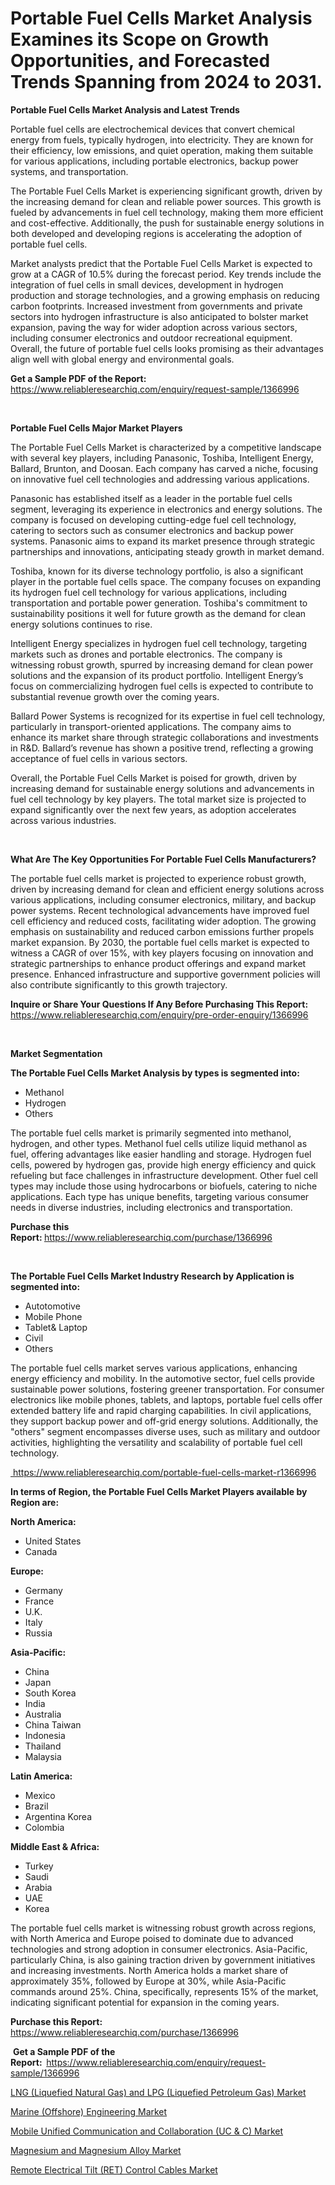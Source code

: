 <p><h1>Portable Fuel Cells Market Analysis Examines its Scope on Growth Opportunities, and Forecasted Trends Spanning from 2024 to 2031.</h1></p><p><strong>Portable Fuel Cells Market Analysis and Latest Trends</strong></p>
<p><p>Portable fuel cells are electrochemical devices that convert chemical energy from fuels, typically hydrogen, into electricity. They are known for their efficiency, low emissions, and quiet operation, making them suitable for various applications, including portable electronics, backup power systems, and transportation.</p><p>The Portable Fuel Cells Market is experiencing significant growth, driven by the increasing demand for clean and reliable power sources. This growth is fueled by advancements in fuel cell technology, making them more efficient and cost-effective. Additionally, the push for sustainable energy solutions in both developed and developing regions is accelerating the adoption of portable fuel cells.</p><p>Market analysts predict that the Portable Fuel Cells Market is expected to grow at a CAGR of 10.5% during the forecast period. Key trends include the integration of fuel cells in small devices, development in hydrogen production and storage technologies, and a growing emphasis on reducing carbon footprints. Increased investment from governments and private sectors into hydrogen infrastructure is also anticipated to bolster market expansion, paving the way for wider adoption across various sectors, including consumer electronics and outdoor recreational equipment. Overall, the future of portable fuel cells looks promising as their advantages align well with global energy and environmental goals.</p></p>
<p><strong>Get a Sample PDF of the Report:&nbsp;</strong> <a href="https://www.reliableresearchiq.com/enquiry/request-sample/1366996?utm_campaign=1132&utm_medium=2&utm_source=Github&utm_content=ia&utm_term=11102024&utm_id=portable-fuel-cells">https://www.reliableresearchiq.com/enquiry/request-sample/1366996</a></p>
<p>&nbsp;</p>
<p><strong>Portable Fuel Cells Major Market Players</strong></p>
<p><p>The Portable Fuel Cells Market is characterized by a competitive landscape with several key players, including Panasonic, Toshiba, Intelligent Energy, Ballard, Brunton, and Doosan. Each company has carved a niche, focusing on innovative fuel cell technologies and addressing various applications.</p><p>Panasonic has established itself as a leader in the portable fuel cells segment, leveraging its experience in electronics and energy solutions. The company is focused on developing cutting-edge fuel cell technology, catering to sectors such as consumer electronics and backup power systems. Panasonic aims to expand its market presence through strategic partnerships and innovations, anticipating steady growth in market demand.</p><p>Toshiba, known for its diverse technology portfolio, is also a significant player in the portable fuel cells space. The company focuses on expanding its hydrogen fuel cell technology for various applications, including transportation and portable power generation. Toshiba's commitment to sustainability positions it well for future growth as the demand for clean energy solutions continues to rise.</p><p>Intelligent Energy specializes in hydrogen fuel cell technology, targeting markets such as drones and portable electronics. The company is witnessing robust growth, spurred by increasing demand for clean power solutions and the expansion of its product portfolio. Intelligent Energy’s focus on commercializing hydrogen fuel cells is expected to contribute to substantial revenue growth over the coming years.</p><p>Ballard Power Systems is recognized for its expertise in fuel cell technology, particularly in transport-oriented applications. The company aims to enhance its market share through strategic collaborations and investments in R&D. Ballard’s revenue has shown a positive trend, reflecting a growing acceptance of fuel cells in various sectors.</p><p>Overall, the Portable Fuel Cells Market is poised for growth, driven by increasing demand for sustainable energy solutions and advancements in fuel cell technology by key players. The total market size is projected to expand significantly over the next few years, as adoption accelerates across various industries.</p></p>
<p>&nbsp;</p>
<p><strong>What Are The Key Opportunities For Portable Fuel Cells Manufacturers?</strong></p>
<p><p>The portable fuel cells market is projected to experience robust growth, driven by increasing demand for clean and efficient energy solutions across various applications, including consumer electronics, military, and backup power systems. Recent technological advancements have improved fuel cell efficiency and reduced costs, facilitating wider adoption. The growing emphasis on sustainability and reduced carbon emissions further propels market expansion. By 2030, the portable fuel cells market is expected to witness a CAGR of over 15%, with key players focusing on innovation and strategic partnerships to enhance product offerings and expand market presence. Enhanced infrastructure and supportive government policies will also contribute significantly to this growth trajectory.</p></p>
<p><strong>Inquire or Share Your Questions If Any Before Purchasing This Report:</strong> <a href="https://www.reliableresearchiq.com/enquiry/pre-order-enquiry/1366996?utm_campaign=1132&utm_medium=2&utm_source=Github&utm_content=ia&utm_term=11102024&utm_id=portable-fuel-cells">https://www.reliableresearchiq.com/enquiry/pre-order-enquiry/1366996</a></p>
<p>&nbsp;</p>
<p><strong>Market Segmentation</strong></p>
<p><strong>The Portable Fuel Cells Market Analysis by types is segmented into:</strong></p>
<p><ul><li>Methanol</li><li>Hydrogen</li><li>Others</li></ul></p>
<p><p>The portable fuel cells market is primarily segmented into methanol, hydrogen, and other types. Methanol fuel cells utilize liquid methanol as fuel, offering advantages like easier handling and storage. Hydrogen fuel cells, powered by hydrogen gas, provide high energy efficiency and quick refueling but face challenges in infrastructure development. Other fuel cell types may include those using hydrocarbons or biofuels, catering to niche applications. Each type has unique benefits, targeting various consumer needs in diverse industries, including electronics and transportation.</p></p>
<p><strong>Purchase this Report:&nbsp;</strong><a href="https://www.reliableresearchiq.com/purchase/1366996?utm_campaign=1132&utm_medium=2&utm_source=Github&utm_content=ia&utm_term=11102024&utm_id=portable-fuel-cells">https://www.reliableresearchiq.com/purchase/1366996</a></p>
<p>&nbsp;</p>
<p><strong>The Portable Fuel Cells Market Industry Research by Application is segmented into:</strong></p>
<p><ul><li>Autotomotive</li><li>Mobile Phone</li><li>Tablet& Laptop</li><li>Civil</li><li>Others</li></ul></p>
<p><p>The portable fuel cells market serves various applications, enhancing energy efficiency and mobility. In the automotive sector, fuel cells provide sustainable power solutions, fostering greener transportation. For consumer electronics like mobile phones, tablets, and laptops, portable fuel cells offer extended battery life and rapid charging capabilities. In civil applications, they support backup power and off-grid energy solutions. Additionally, the "others" segment encompasses diverse uses, such as military and outdoor activities, highlighting the versatility and scalability of portable fuel cell technology.</p></p>
<p><a href="https://www.reliableresearchiq.com/portable-fuel-cells-market-r1366996?utm_campaign=1132&utm_medium=2&utm_source=Github&utm_content=ia&utm_term=11102024&utm_id=portable-fuel-cells">&nbsp;https://www.reliableresearchiq.com/portable-fuel-cells-market-r1366996</a></p>
<p><strong>In terms of Region, the Portable Fuel Cells Market Players available by Region are:</strong></p>
<p>
    <p> <strong> North America: </strong>
        <ul>
            <li>United States</li>
            <li>Canada</li>
        </ul>
        </p> 
    <p> <strong> Europe: </strong>
        <ul>
            <li>Germany</li>
            <li>France</li>
            <li>U.K.</li>
            <li>Italy</li>
            <li>Russia</li>
        </ul>
        </p> 
    <p> <strong> Asia-Pacific: </strong>
        <ul>
            <li>China</li>
            <li>Japan</li>
            <li>South Korea</li>
            <li>India</li>
            <li>Australia</li>
            <li>China Taiwan</li>
            <li>Indonesia</li>
            <li>Thailand</li>
            <li>Malaysia</li>
        </ul>
        </p> 
    <p> <strong> Latin America: </strong>
        <ul>
            <li>Mexico</li>
            <li>Brazil</li>
            <li>Argentina Korea</li>
            <li>Colombia</li>
        </ul>
        </p> 
    <p> <strong> Middle East & Africa: </strong>
        <ul>
            <li>Turkey</li>
            <li>Saudi</li>
            <li>Arabia</li>
            <li>UAE</li>
            <li>Korea</li>
        </ul>
    </p>
    </p>
<p><p>The portable fuel cells market is witnessing robust growth across regions, with North America and Europe poised to dominate due to advanced technologies and strong adoption in consumer electronics. Asia-Pacific, particularly China, is also gaining traction driven by government initiatives and increasing investments. North America holds a market share of approximately 35%, followed by Europe at 30%, while Asia-Pacific commands around 25%. China, specifically, represents 15% of the market, indicating significant potential for expansion in the coming years.</p></p>
<p><strong>Purchase this Report: </strong><a href="https://www.reliableresearchiq.com/purchase/1366996?utm_campaign=1132&utm_medium=2&utm_source=Github&utm_content=ia&utm_term=11102024&utm_id=portable-fuel-cells">https://www.reliableresearchiq.com/purchase/1366996</a></p>
<p>&nbsp;<strong>Get a Sample PDF of the Report:&nbsp;&nbsp;</strong><a href="https://www.reliableresearchiq.com/enquiry/request-sample/1366996?utm_campaign=1132&utm_medium=2&utm_source=Github&utm_content=ia&utm_term=11102024&utm_id=portable-fuel-cells">https://www.reliableresearchiq.com/enquiry/request-sample/1366996</a></p>
<p><strong></strong></p>
<p><p><a href="https://www.linkedin.com/pulse/future-lng-liquefied-natural-gas-lpg-petroleum-market-global-forecast-onejc?utm_campaign=1132&utm_medium=2&utm_source=Github&utm_content=ia&utm_term=11102024&utm_id=portable-fuel-cells">LNG (Liquefied Natural Gas) and LPG (Liquefied Petroleum Gas) Market</a></p><p><a href="https://www.linkedin.com/pulse/unveiling-market-trends-global-marine-offshore-engineering-a1oee?utm_campaign=1132&utm_medium=2&utm_source=Github&utm_content=ia&utm_term=11102024&utm_id=portable-fuel-cells">Marine (Offshore) Engineering Market</a></p><p><a href="https://issuu.com/reportprime-2/docs/mobile-unified-communication-and-co_5f1762c2a354ae?utm_campaign=1132&utm_medium=2&utm_source=Github&utm_content=ia&utm_term=11102024&utm_id=portable-fuel-cells">Mobile Unified Communication and Collaboration (UC & C) Market</a></p><p><a href="https://www.linkedin.com/pulse/in-depth-analysis-global-magnesium-alloy-market-scope-c3fjc?utm_campaign=1132&utm_medium=2&utm_source=Github&utm_content=ia&utm_term=11102024&utm_id=portable-fuel-cells">Magnesium and Magnesium Alloy Market</a></p><p><a href="https://issuu.com/reportprime-2/docs/remote-electrical-tilt-ret-control-_5d1ab9331a050a?utm_campaign=1132&utm_medium=2&utm_source=Github&utm_content=ia&utm_term=11102024&utm_id=portable-fuel-cells">Remote Electrical Tilt (RET) Control Cables Market</a></p></p>